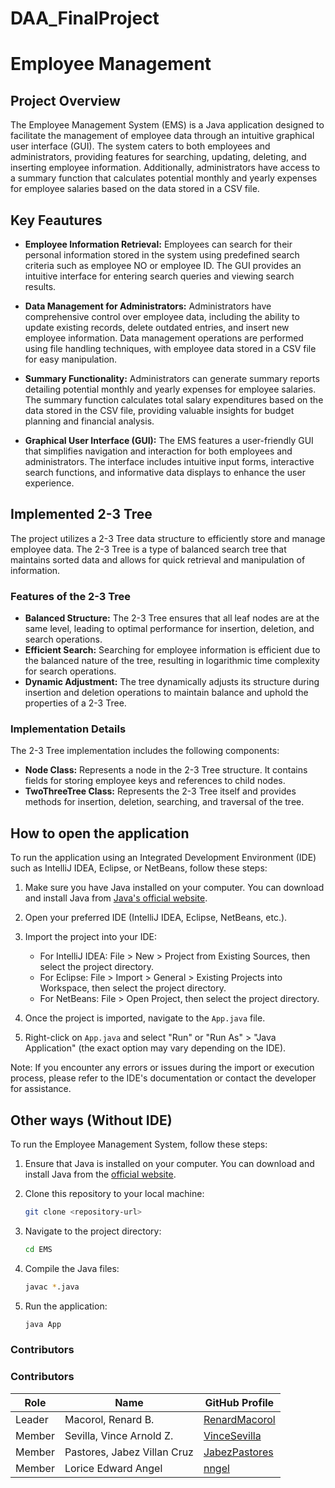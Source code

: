 # DAA_FinalProject

# Employee Management 

## Project Overview
The Employee Management System (EMS) is a Java application designed to facilitate the management of employee data through an intuitive graphical user interface (GUI). The system caters to both employees and administrators, providing features for searching, updating, deleting, and inserting employee information. Additionally, administrators have access to a summary function that calculates potential monthly and yearly expenses for employee salaries based on the data stored in a CSV file.

## Key Feautures
- **Employee Information Retrieval:** Employees can search for their personal information stored in the system using predefined search criteria such as employee NO or employee ID. The GUI provides an intuitive interface for entering search queries and viewing search results.

- **Data Management for Administrators:** Administrators have comprehensive control over employee data, including the ability to update existing records, delete outdated entries, and insert new employee information. Data management operations are performed using file handling techniques, with employee data stored in a CSV file for easy manipulation.

- **Summary Functionality:** Administrators can generate summary reports detailing potential monthly and yearly expenses for employee salaries. The summary function calculates total salary expenditures based on the data stored in the CSV file, providing valuable insights for budget planning and financial analysis.

- **Graphical User Interface (GUI):** The EMS features a user-friendly GUI that simplifies navigation and interaction for both employees and administrators. The interface includes intuitive input forms, interactive search functions, and informative data displays to enhance the user experience.
## Implemented 2-3 Tree
The project utilizes a 2-3 Tree data structure to efficiently store and manage employee data. The 2-3 Tree is a type of balanced search tree that maintains sorted data and allows for quick retrieval and manipulation of information.

### Features of the 2-3 Tree
- **Balanced Structure:** The 2-3 Tree ensures that all leaf nodes are at the same level, leading to optimal performance for insertion, deletion, and search operations.
- **Efficient Search:** Searching for employee information is efficient due to the balanced nature of the tree, resulting in logarithmic time complexity for search operations.
- **Dynamic Adjustment:** The tree dynamically adjusts its structure during insertion and deletion operations to maintain balance and uphold the properties of a 2-3 Tree.

### Implementation Details
The 2-3 Tree implementation includes the following components:
- **Node Class:** Represents a node in the 2-3 Tree structure. It contains fields for storing employee keys and references to child nodes.
- **TwoThreeTree Class:** Represents the 2-3 Tree itself and provides methods for insertion, deletion, searching, and traversal of the tree.


## How to open the application
To run the application using an Integrated Development Environment (IDE) such as IntelliJ IDEA, Eclipse, or NetBeans, follow these steps:

1. Make sure you have Java installed on your computer. You can download and install Java from [Java's official website](https://www.java.com/en/download/).

2. Open your preferred IDE (IntelliJ IDEA, Eclipse, NetBeans, etc.).

3. Import the project into your IDE:
   - For IntelliJ IDEA: File > New > Project from Existing Sources, then select the project directory.
   - For Eclipse: File > Import > General > Existing Projects into Workspace, then select the project directory.
   - For NetBeans: File > Open Project, then select the project directory.

4. Once the project is imported, navigate to the `App.java` file.

5. Right-click on `App.java` and select "Run" or "Run As" > "Java Application" (the exact option may vary depending on the IDE).

Note: If you encounter any errors or issues during the import or execution process, please refer to the IDE's documentation or contact the developer for assistance.

## Other ways (Without IDE)
To run the Employee Management System, follow these steps:

1. Ensure that Java is installed on your computer. You can download and install Java from the [official website](https://www.java.com/en/download/).

2. Clone this repository to your local machine:

    ```bash
    git clone <repository-url>
    ```

3. Navigate to the project directory:

    ```bash
    cd EMS
    ```

4. Compile the Java files:

    ```bash
    javac *.java
    ```

5. Run the application:

    ```bash
    java App
    ```

### Contributors

### Contributors

| Role   | Name                    | GitHub Profile                            |
|--------|-------------------------|-------------------------------------------|
| Leader | Macorol, Renard B.      | [RenardMacorol](https://github.com/RenardMacorol) |
| Member | Sevilla, Vince Arnold Z.| [VinceSevilla](https://github.com/VinceSevilla) |
| Member | Pastores, Jabez Villan Cruz | [JabezPastores](https://github.com/JabezPastores) |
| Member | Lorice Edward Angel     | [nngel](https://github.com/nngel) |



